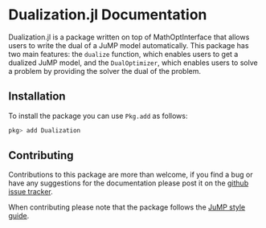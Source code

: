 # Dualization.jl Documentation

Dualization.jl is a package written on top of MathOptInterface that allows users to write the dual of a JuMP model automatically.
This package has two main features: the `dualize` function, which enables users to get a dualized JuMP model, and the `DualOptimizer`, which enables users to solve a problem by providing the solver the dual of the problem. 

## Installation

To install the package you can use `Pkg.add` as follows:
```julia
pkg> add Dualization
```

## Contributing

Contributions to this package are more than welcome, if you find a bug or have any suggestions for the documentation please post it on the [github issue tracker](https://github.com/jump-dev/Dualization.jl/issues).

When contributing please note that the package follows the [JuMP style guide](https://jump.dev/JuMP.jl/stable/developers/style/).
